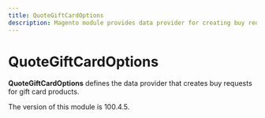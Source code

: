 ```yaml
---
title: QuoteGiftCardOptions
description: Magento module provides data provider for creating buy request for gift card products
---
```


# QuoteGiftCardOptions

**QuoteGiftCardOptions** defines the data provider that creates buy requests for gift card products.

<InlineAlert slots="text" />
The version of this module is 100.4.5.
